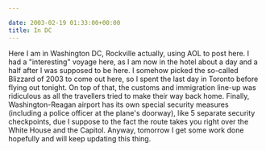 ```yaml
---

date: 2003-02-19 01:33:00+00:00
title: In DC
---
```


Here I am in Washington DC, Rockville actually, using AOL to post here. I had a "interesting" voyage here, as I am now in the hotel about a day and a half after I was supposed to be here. I somehow picked the so-called Blizzard of 2003 to come out here, so I spent the last day in Toronto before flying out tonight. On top of that, the customs and immigration line-up was ridiculous as all the travellers tried to make their way back home. Finally, Washington-Reagan airport has its own special security measures (including a police officer at the plane's doorway), like 5 separate security checkpoints, due I suppose to the fact the route takes you right over the White House and the Capitol. Anyway, tomorrow I get some work done hopefully and will keep updating this thing.
